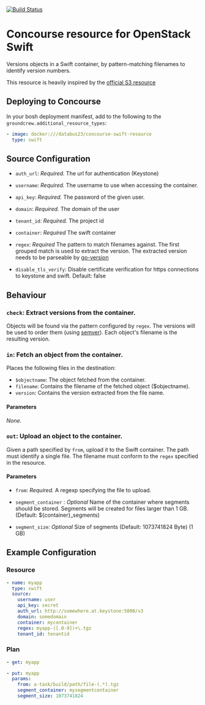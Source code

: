 [![Build Status](https://travis-ci.org/sapcc/concourse-swift-resource.png?branch=master)](https://travis-ci.org/sapcc/concourse-swift-resource)
# Concourse resource for OpenStack Swift

Versions objects in a Swift container, by pattern-matching filenames to identify
version numbers.

This resource is heavily inspired by the [official S3 resource](https://github.com/concourse/s3-resource)

## Deploying to Concourse

In your bosh deployment manifest, add to the following to the `groundcrew.additional_resource_types`:

```yaml
- image: docker:///databus23/concourse-swift-resource
  type: swift
```

## Source Configuration

* `auth_url`: *Required.* The url for authentication (Keystone)

* `username`: *Required.* The username to use when accessing the
  container.

* `api_key`: *Required.* The password of the given user.

* `domain`: *Required.* The domain of the user

* `tenant_id`: *Required.* The project id

* `container`: *Required* The swift container

* `regex`: *Required* The pattern to match filenames against. The first
  grouped match is used to extract the version. The extracted version
  needs to be parseable by [go-version](https://github.com/hashicorp/go-version)

* `disable_tls_verify`: Disable certificate verification for https connections to keystone and swift. Default: false

## Behaviour

### `check`: Extract versions from the container.

Objects will be found via the pattern configured by `regex`. The versions
will be used to order them (using [semver](http://semver.org/)). Each
object's filename is the resulting version.

### `in`: Fetch an object from the container.

Places the following files in the destination:

* `$objectname`: The object fetched from the container.
* `filename`: Contains the filename of the fetched object ($objectname).
* `version`: Contains the version extracted from the file name.

#### Parameters

*None.*


### `out`: Upload an object to the container.

Given a path specified by `from`, upload it to the Swift container. The path must identify a single file. The filename must conform to the `regex` specified in the resource.

#### Parameters

* `from`: *Required.* A regexp specifying the file to upload.

* `segment_container` : *Optional* Name of the container where segments should be stored. Segments will be created for files larger than 1 GB. (Default: ${container}_segments)
* `segment_size`: *Optional* Size of segments (Default: 1073741824 Byte) (1 GB)

## Example Configuration

### Resource

``` yaml
- name: myapp
  type: swift
  source:
    username: user
    api_key: secret
    auth_url: http://somewhere.at.keystone:5000/v3
    domain: somedomain
    container: mycontainer
    regex: myapp-([.0-9])+\.tgz
    tenant_id: tenantid
```

### Plan

``` yaml
- get: myapp
```

``` yaml
- put: myapp
  params:
    from: a-task/build/path/file-(.*).tgz
    segment_container: mysegmentcontainer
    segment_size: 1073741824

```
